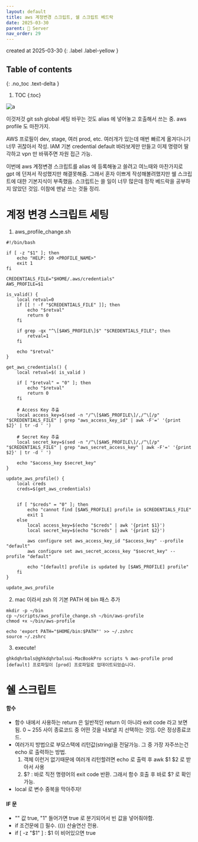```yaml
---
layout: default
title: aws 계정변경 스크립트, 쉘 스크립트 베드락
date: 2025-03-30
parent: 📌 Server
nav_order: 29
---
```


created at 2025-03-30
{: .label .label-yellow }

## Table of contents
{: .no_toc .text-delta }

1. TOC
{:toc}

![a](../2025-05-03-00-58-11.png)

이것저것 git ssh global 세팅 바꾸는 것도 alias 에 넣어놓고 호출해서 쓰는 중. aws profile 도 마찬가지.

AWS 프로필이 dev, stage, 여러 prod, etc. 여러개가 있는데 매번 빠르게 옮겨다니기 너무 귀찮아서 작성. IAM 기본 credential default 바라보게만 만들고 이제 명령어 딸각하고 vpn 만 바꿔주면 자원 접근 가능.

이번에 aws 계정변경 스크립트를 alias 에 등록해놓고 쓸려고 여느때와 마찬가지로 gpt 에 던져서 작성했지만 해결못해줌. 그래서 혼자 이쁘게 작성해볼려했지만 쉘 스크립트에 대한 기본지식이 부족했음. 스크립트는 쓸 일이 너무 많은데 정작 베드락을 공부하지 않았던 것임. 이참에 맨날 쓰는 것들 정리.

# 계정 변경 스크립트 세팅

1. aws_profile_change.sh

```shell
#!/bin/bash

if [ -z "$1" ]; then
    echo "HELP: $0 <PROFILE_NAME>"
    exit 1
fi

CREDENTIALS_FILE="$HOME/.aws/credentials"
AWS_PROFILE=$1

is_valid() {
    local retval=0
    if [[ ! -f "$CREDENTIALS_FILE" ]]; then
        echo "$retval"
        return 0
    fi

    if grep -qx "^\[$AWS_PROFILE\]$" "$CREDENTIALS_FILE"; then
        retval=1
    fi

    echo "$retval"
}

get_aws_credentials() {
    local retval=$( is_valid )

    if [ "$retval" = "0" ]; then
        echo "$retval"
        return 0
    fi

    # Access Key 추출
    local access_key=$(sed -n "/^\[$AWS_PROFILE\]/,/^\[/p" "$CREDENTIALS_FILE" | grep "aws_access_key_id" | awk -F'=' '{print $2}' | tr -d ' ')
    
    # Secret Key 추출
    local secret_key=$(sed -n "/^\[$AWS_PROFILE\]/,/^\[/p" "$CREDENTIALS_FILE" | grep "aws_secret_access_key" | awk -F'=' '{print $2}' | tr -d ' ')

    echo "$access_key $secret_key"
}

update_aws_profile() {
    local creds
    creds=$(get_aws_credentials)
    

    if [ "$creds" = "0" ]; then
        echo "cannot find [$AWS_PROFILE] profile in $CREDENTIALS_FILE"
        exit 1
    else
        local access_key=$(echo "$creds" | awk '{print $1}')
        local secret_key=$(echo "$creds" | awk '{print $2}')

        aws configure set aws_access_key_id "$access_key" --profile "default"
        aws configure set aws_secret_access_key "$secret_key" --profile "default"

        echo "[default] profile is updated by [$AWS_PROFILE] profile"
    fi
}

update_aws_profile

```

2. mac 이라서 zsh 의 기본 PATH 에 bin 패스 추가

```
mkdir -p ~/bin
cp ~/scripts/aws_profile_change.sh ~/bin/aws-profile 
chmod +x ~/bin/aws-profile

echo 'export PATH="$HOME/bin:$PATH"' >> ~/.zshrc
source ~/.zshrc
```

3. execute!

```
ghkdqhrbals@ghkdqhrbalsui-MacBookPro scripts % aws-profile prod
[default] 프로파일이 [prod] 프로파일로 업데이트되었습니다.
```

# 쉘 스크립트
#### 함수

* 함수 내에서 사용하는 return 은 일반적인 return 이 아니라 exit code 라고 보면 됨. 0 ~ 255 사이 종료코드 중 어떤 것을 내보낼 지 선택하는 것임. 0은 정상종료코드.
* 여러가지 방법으로 부모스택에 리턴값(string)을 전달가능. 그 중 가장 자주쓰는건 echo 로 출력하는 방법.
  1. 객체 이런거 없기때문에 여러개 리턴할려면 echo 로 출력 후 awk $1 $2 로 받아서 사용
  2. $? : 바로 직전 명령어의 exit code 반환. 그래서 함수 호출 후 바로 $? 로 확인 가능.
* local 로 변수 중복을 막아주자!

#### IF 문
* "" 값 true, "1" 들어가면 true 로 분기되어서 빈 값을 넣어줘야함.
* if 조건문에 [] 필수. (()) 산술연산 전용.
* if [ -z "$1" ] : $1 이 비어있으면 true

